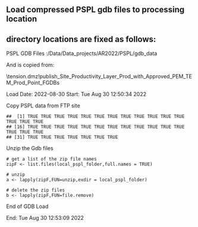## Load compressed PSPL gdb files to processing location

## directory locations are fixed as follows:

PSPL GDB Files :/Data/Data\_projects/AR2022/PSPL/gdb\_data

And is copied from:

\tension.dmz!publish\_Site\_Productivity\_Layer\_Prod\_with\_Approved\_PEM\_TEM\_Prod\_Point\_FGDBs

Load Date: 2022-08-30 Start: Tue Aug 30 12:50:34 2022

Copy PSPL data from FTP site

    ##  [1] TRUE TRUE TRUE TRUE TRUE TRUE TRUE TRUE TRUE TRUE TRUE TRUE TRUE TRUE TRUE
    ## [16] TRUE TRUE TRUE TRUE TRUE TRUE TRUE TRUE TRUE TRUE TRUE TRUE TRUE TRUE TRUE
    ## [31] TRUE TRUE TRUE TRUE TRUE TRUE TRUE

Unzip the Gdb files

    # get a list of the zip file names
    zipF <- list.files(local_pspl_folder,full.names = TRUE)

    # unzip
    a <- lapply(zipF,FUN=unzip,exdir = local_pspl_folder)

    # delete the zip files
    b <- lapply(zipF,FUN=file.remove)

End of GDB Load

End: Tue Aug 30 12:53:09 2022
